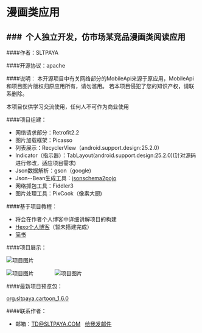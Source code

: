 # 漫画类应用
###&nbsp;&nbsp;个人独立开发，仿市场某竞品漫画类阅读应用
---

####作者：SLTPAYA

####开源协议：apache

####说明：
本开源项目中有关网络部分的MobileApi来源于原应用，MobileApi和项目图片版权归原应用所有，请勿滥用。
若本项目侵犯了您的知识产权，请联系删除。

本项目仅供学习交流使用，任何人不可作为商业使用

####项目组建：

* 网络请求部分：Retrofit2.2
* 图片加载框架：Picasso
* 列表展示：RecyclerView（android.support.design:25.2.0)
* Indicator（指示器）：TabLayout(android.support.design:25.2.0)(针对源码进行修改，适应项目需求)
* Json数据解析：gson（google)
* Json--Bean生成工具：[jsonschema2pojo](http://www.jsonschema2pojo.org/)
* 网络抓包工具：Fiddler3
* 图片处理工具：PixCook（像素大厨)

####基于项目教程：

* 将会在作者个人博客中详细讲解项目的构建
* [Hexo个人博客](http://blog.sltpaya.com)（暂未搭建完成）
* [简书](http://www.jianshu.com/u/397824cc2758)

####项目展示：

![项目图片](http://p1.bpimg.com/4851/2c7b28f0b53764e5.gif)

![项目图片](http://omlhtxgya.bkt.clouddn.com/pic01.png?imageView2/2/w/1400/h/800/q/100) &nbsp;&nbsp;&nbsp;&nbsp;&nbsp;&nbsp;&nbsp;&nbsp;&nbsp;&nbsp;&nbsp;&nbsp; ![项目图片](http://omlhtxgya.bkt.clouddn.com/pic02.png?imageView2/2/w/1400/h/800/q/100)

####最新项目预览包：

[org.sltpaya.cartoon_1.6.0](https://github.com/sltpaya/Cartoon/raw/master/org.sltpaya.cartoon_1.6.apk)

####联系作者：

* 邮箱：TD@SLTPAYA.COM &nbsp;&nbsp;[给我发邮件](mailto:TD@SLTPAYA.COM)
